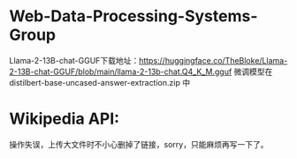 # Web-Data-Processing-Systems-Group
Llama-2-13B-chat-GGUF下载地址：https://huggingface.co/TheBloke/Llama-2-13B-chat-GGUF/blob/main/llama-2-13b-chat.Q4_K_M.gguf
微调模型在 distilbert-base-uncased-answer-extraction.zip 中
# Wikipedia API:
操作失误，上传大文件时不小心删掉了链接，sorry，只能麻烦再写一下了。
